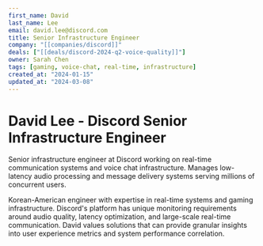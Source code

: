 ```yaml
---
first_name: David
last_name: Lee
email: david.lee@discord.com
title: Senior Infrastructure Engineer
company: "[[companies/discord]]"
deals: ["[[deals/discord-2024-q2-voice-quality]]"]
owner: Sarah Chen
tags: [gaming, voice-chat, real-time, infrastructure]
created_at: "2024-01-15"
updated_at: "2024-03-08"
---
```


# David Lee - Discord Senior Infrastructure Engineer

Senior infrastructure engineer at Discord working on real-time communication systems and voice chat infrastructure. Manages low-latency audio processing and message delivery systems serving millions of concurrent users.

Korean-American engineer with expertise in real-time systems and gaming infrastructure. Discord's platform has unique monitoring requirements around audio quality, latency optimization, and large-scale real-time communication. David values solutions that can provide granular insights into user experience metrics and system performance correlation.
